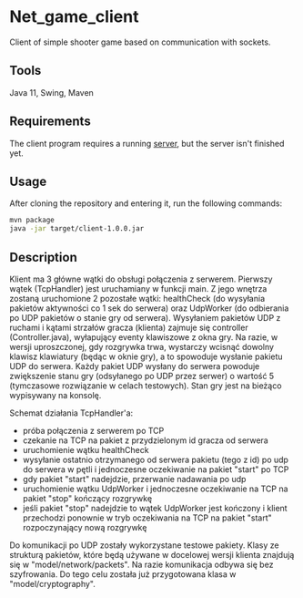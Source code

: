 # Net_game_client

Client of simple shooter game based on communication with sockets.

## Tools
Java 11, Swing, Maven

## Requirements
The client program requires a running [server](https://github.com/MonikaBer/Net_game_server), but the server isn't finished yet.

## Usage
After cloning the repository and entering it, run the following commands:
```bash
mvn package
java -jar target/client-1.0.0.jar
```

## Description

Klient ma 3 główne wątki do obsługi połączenia z serwerem. Pierwszy wątek (TcpHandler) jest uruchamiany w funkcji main. Z jego wnętrza zostaną uruchomione 2 pozostałe wątki: healthCheck (do wysyłania pakietów aktywności co 1 sek do serwera) oraz UdpWorker (do odbierania po UDP pakietów o stanie gry od serwera). Wysyłaniem pakietów UDP z ruchami i kątami strzałów gracza (klienta) zajmuje się controller (Controller.java), wyłapujący eventy klawiszowe z okna gry. Na razie, w wersji uproszczonej, gdy rozgrywka trwa, wystarczy wcisnąć dowolny klawisz klawiatury (będąc w oknie gry), a to spowoduje wysłanie pakietu UDP do serwera. Każdy pakiet UDP wysłany do serwera powoduje zwiększenie stanu gry (odsyłanego po UDP przez serwer) o wartość 5 (tymczasowe rozwiązanie w celach testowych). Stan gry jest na bieżąco wypisywany na konsolę.

Schemat działania TcpHandler'a:
- próba połączenia z serwerem po TCP
- czekanie na TCP na pakiet z przydzielonym id gracza od serwera
- uruchomienie wątku healthCheck 
- wysyłanie ostatnio otrzymanego od serwera pakietu (tego z id) po udp do serwera w pętli i jednoczesne oczekiwanie na pakiet "start" po TCP
- gdy pakiet "start" nadejdzie, przerwanie nadawania po udp 
- uruchomienie wątku UdpWorker i jednoczesne oczekiwanie na TCP na pakiet "stop" kończący rozgrywkę
- jeśli pakiet "stop" nadejdzie to wątek UdpWorker jest kończony i klient przechodzi ponownie w tryb oczekiwania na TCP na pakiet "start" rozpoczynający nową rozgrywkę

Do komunikacji po UDP zostały wykorzystane testowe pakiety. Klasy ze strukturą pakietów, które będą używane w docelowej wersji klienta znajdują się w "model/network/packets".
Na razie komunikacja odbywa się bez szyfrowania. Do tego celu została już przygotowana klasa w "model/cryptography".

